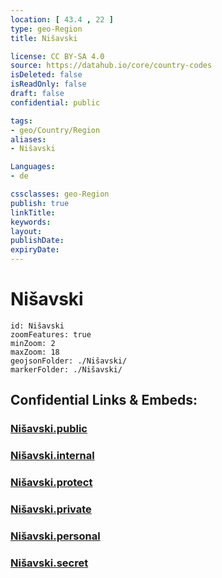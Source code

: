 ```yaml
---
location: [ 43.4 , 22 ] 
type: geo-Region
title: Nišavski

license: CC BY-SA 4.0
source: https://datahub.io/core/country-codes
isDeleted: false
isReadOnly: false
draft: false
confidential: public

tags:
- geo/Country/Region
aliases:
- Nišavski

Languages:
- de

cssclasses: geo-Region
publish: true
linkTitle: 
keywords: 
layout: 
publishDate: 
expiryDate: 
---
```


# Nišavski

```leaflet
id: Nišavski
zoomFeatures: true 
minZoom: 2 
maxZoom: 18
geojsonFolder: ./Nišavski/
markerFolder: ./Nišavski/
```


## Confidential Links & Embeds: 

### [Nišavski.public](/_public/\Earth\Continent\Europe\Europe~South\Serbia\districts~SerbiaNišavski.public.md) 

### [Nišavski.internal](/_internal/\Earth\Continent\Europe\Europe~South\Serbia\districts~SerbiaNišavski.internal.md) 

### [Nišavski.protect](/_protect/\Earth\Continent\Europe\Europe~South\Serbia\districts~SerbiaNišavski.protect.md) 

### [Nišavski.private](/_private/\Earth\Continent\Europe\Europe~South\Serbia\districts~SerbiaNišavski.private.md) 

### [Nišavski.personal](/_personal/\Earth\Continent\Europe\Europe~South\Serbia\districts~SerbiaNišavski.personal.md) 

### [Nišavski.secret](/_secret/\Earth\Continent\Europe\Europe~South\Serbia\districts~SerbiaNišavski.secret.md)

